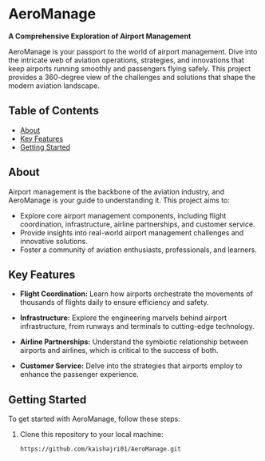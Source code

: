 # AeroManage


**A Comprehensive Exploration of Airport Management**

AeroManage is your passport to the world of airport management. Dive into the intricate web of aviation operations, strategies, and innovations that keep airports running smoothly and passengers flying safely. This project provides a 360-degree view of the challenges and solutions that shape the modern aviation landscape.

## Table of Contents
- [About](#about)
- [Key Features](#key-features)
- [Getting Started](#getting-started)



## About

Airport management is the backbone of the aviation industry, and AeroManage is your guide to understanding it. This project aims to:

- Explore core airport management components, including flight coordination, infrastructure, airline partnerships, and customer service.
- Provide insights into real-world airport management challenges and innovative solutions.
- Foster a community of aviation enthusiasts, professionals, and learners.

## Key Features

- **Flight Coordination:** Learn how airports orchestrate the movements of thousands of flights daily to ensure efficiency and safety.

- **Infrastructure:** Explore the engineering marvels behind airport infrastructure, from runways and terminals to cutting-edge technology.

- **Airline Partnerships:** Understand the symbiotic relationship between airports and airlines, which is critical to the success of both.

- **Customer Service:** Delve into the strategies that airports employ to enhance the passenger experience.

## Getting Started

To get started with AeroManage, follow these steps:

1. Clone this repository to your local machine:
   ```sh
   https://github.com/kaishajri01/AeroManage.git
   

